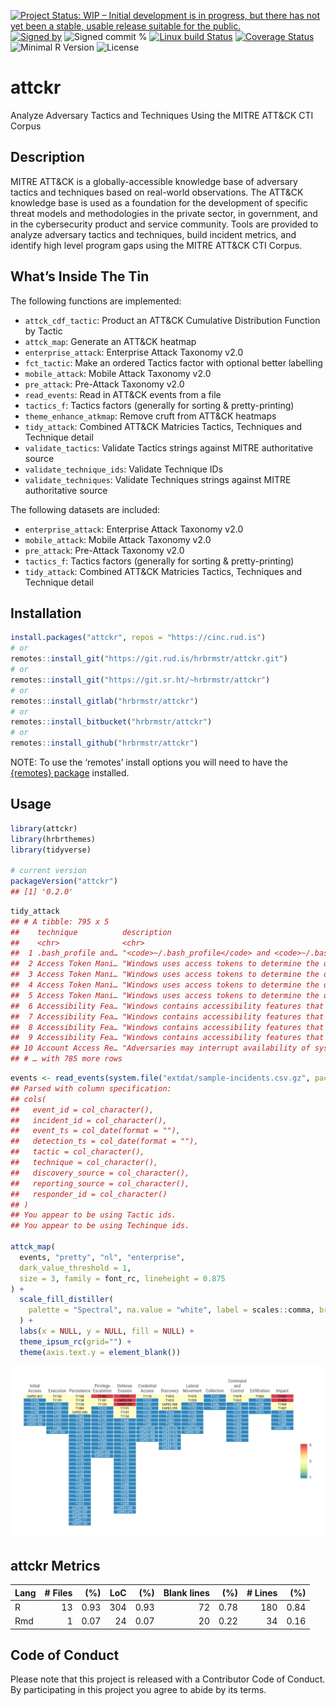 
[![Project Status: WIP – Initial development is in progress, but there
has not yet been a stable, usable release suitable for the
public.](https://www.repostatus.org/badges/latest/wip.svg)](https://www.repostatus.org/#wip)
[![Signed
by](https://img.shields.io/badge/Keybase-Verified-brightgreen.svg)](https://keybase.io/hrbrmstr)
![Signed commit
%](https://img.shields.io/badge/Signed_Commits-100%25-lightgrey.svg)
[![Linux build
Status](https://travis-ci.org/hrbrmstr/attckr.svg?branch=master)](https://travis-ci.org/hrbrmstr/attckr)
[![Coverage
Status](https://codecov.io/gh/hrbrmstr/attckr/branch/master/graph/badge.svg)](https://codecov.io/gh/hrbrmstr/attckr)
![Minimal R
Version](https://img.shields.io/badge/R%3E%3D-3.2.0-blue.svg)
![License](https://img.shields.io/badge/License-Apache-blue.svg)

# attckr

Analyze Adversary Tactics and Techniques Using the MITRE ATT\&CK CTI
Corpus

## Description

MITRE ATT\&CK is a globally-accessible knowledge base of adversary
tactics and techniques based on real-world observations. The ATT\&CK
knowledge base is used as a foundation for the development of specific
threat models and methodologies in the private sector, in government,
and in the cybersecurity product and service community. Tools are
provided to analyze adversary tactics and techniques, build incident
metrics, and identify high level program gaps using the MITRE ATT\&CK
CTI Corpus.

## What’s Inside The Tin

The following functions are implemented:

  - `attck_cdf_tactic`: Product an ATT\&CK Cumulative Distribution
    Function by Tactic
  - `attck_map`: Generate an ATT\&CK heatmap
  - `enterprise_attack`: Enterprise Attack Taxonomy v2.0
  - `fct_tactic`: Make an ordered Tactics factor with optional better
    labelling
  - `mobile_attack`: Mobile Attack Taxonomy v2.0
  - `pre_attack`: Pre-Attack Taxonomy v2.0
  - `read_events`: Read in ATT\&CK events from a file
  - `tactics_f`: Tactics factors (generally for sorting &
    pretty-printing)
  - `theme_enhance_atkmap`: Remove cruft from ATT\&CK heatmaps
  - `tidy_attack`: Combined ATT\&CK Matricies Tactics, Techniques and
    Technique detail
  - `validate_tactics`: Validate Tactics strings against MITRE
    authoritative source
  - `validate_technique_ids`: Validate Technique IDs
  - `validate_techniques`: Validate Techniques strings against MITRE
    authoritative source

The following datasets are included:

  - `enterprise_attack`: Enterprise Attack Taxonomy v2.0
  - `mobile_attack`: Mobile Attack Taxonomy v2.0
  - `pre_attack`: Pre-Attack Taxonomy v2.0
  - `tactics_f`: Tactics factors (generally for sorting &
    pretty-printing)
  - `tidy_attack`: Combined ATT\&CK Matricies Tactics, Techniques and
    Technique detail

## Installation

``` r
install.packages("attckr", repos = "https://cinc.rud.is")
# or
remotes::install_git("https://git.rud.is/hrbrmstr/attckr.git")
# or
remotes::install_git("https://git.sr.ht/~hrbrmstr/attckr")
# or
remotes::install_gitlab("hrbrmstr/attckr")
# or
remotes::install_bitbucket("hrbrmstr/attckr")
# or
remotes::install_github("hrbrmstr/attckr")
```

NOTE: To use the ‘remotes’ install options you will need to have the
[{remotes} package](https://github.com/r-lib/remotes) installed.

## Usage

``` r
library(attckr)
library(hrbrthemes)
library(tidyverse)

# current version
packageVersion("attckr")
## [1] '0.2.0'
```

``` r
tidy_attack
## # A tibble: 795 x 5
##    technique          description                                                        id      matrix    tactic       
##    <chr>              <chr>                                                              <chr>   <chr>     <chr>        
##  1 .bash_profile and… "<code>~/.bash_profile</code> and <code>~/.bashrc</code> are shel… T1156   mitre-at… persistence  
##  2 Access Token Mani… "Windows uses access tokens to determine the ownership of a runni… T1134   mitre-at… defense-evas…
##  3 Access Token Mani… "Windows uses access tokens to determine the ownership of a runni… T1134   mitre-at… privilege-es…
##  4 Access Token Mani… "Windows uses access tokens to determine the ownership of a runni… CAPEC-… mitre-at… defense-evas…
##  5 Access Token Mani… "Windows uses access tokens to determine the ownership of a runni… CAPEC-… mitre-at… privilege-es…
##  6 Accessibility Fea… "Windows contains accessibility features that may be launched wit… T1015   mitre-at… persistence  
##  7 Accessibility Fea… "Windows contains accessibility features that may be launched wit… T1015   mitre-at… privilege-es…
##  8 Accessibility Fea… "Windows contains accessibility features that may be launched wit… CAPEC-… mitre-at… persistence  
##  9 Accessibility Fea… "Windows contains accessibility features that may be launched wit… CAPEC-… mitre-at… privilege-es…
## 10 Account Access Re… "Adversaries may interrupt availability of system and network res… T1531   mitre-at… impact       
## # … with 785 more rows
```

``` r
events <- read_events(system.file("extdat/sample-incidents.csv.gz", package = "attckr"))
## Parsed with column specification:
## cols(
##   event_id = col_character(),
##   incident_id = col_character(),
##   event_ts = col_date(format = ""),
##   detection_ts = col_date(format = ""),
##   tactic = col_character(),
##   technique = col_character(),
##   discovery_source = col_character(),
##   reporting_source = col_character(),
##   responder_id = col_character()
## )
## You appear to be using Tactic ids.
## You appear to be using Techinque ids.

attck_map(
  events, "pretty", "nl", "enterprise",
  dark_value_threshold = 1,
  size = 3, family = font_rc, lineheight = 0.875
) +
  scale_fill_distiller(
    palette = "Spectral", na.value = "white", label = scales::comma, breaks = 1:3
  ) +
  labs(x = NULL, y = NULL, fill = NULL) +
  theme_ipsum_rc(grid="") +
  theme(axis.text.y = element_blank())
```

<img src="man/figures/README-events-1.png" width="1056" />

## attckr Metrics

| Lang | \# Files |  (%) | LoC |  (%) | Blank lines |  (%) | \# Lines |  (%) |
| :--- | -------: | ---: | --: | ---: | ----------: | ---: | -------: | ---: |
| R    |       13 | 0.93 | 304 | 0.93 |          72 | 0.78 |      180 | 0.84 |
| Rmd  |        1 | 0.07 |  24 | 0.07 |          20 | 0.22 |       34 | 0.16 |

## Code of Conduct

Please note that this project is released with a Contributor Code of
Conduct. By participating in this project you agree to abide by its
terms.
